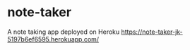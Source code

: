# note-taker
A note taking app deployed on Heroku
https://note-taker-jk-5197b6ef6595.herokuapp.com/
